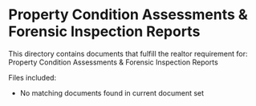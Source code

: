 # Property Condition Assessments & Forensic Inspection Reports

This directory contains documents that fulfill the realtor requirement for:
Property Condition Assessments & Forensic Inspection Reports

Files included:
- No matching documents found in current document set
